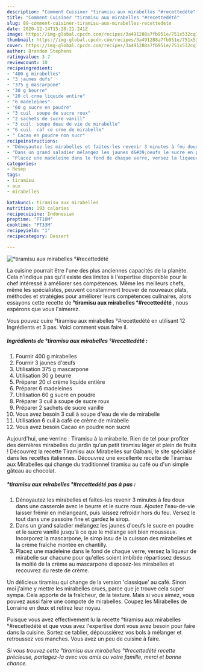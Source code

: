 ```yaml
---
description: "Comment Cuisiner °tiramisu aux mirabelles °#recettedété"
title: "Comment Cuisiner °tiramisu aux mirabelles °#recettedété"
slug: 89-comment-cuisiner-tiramisu-aux-mirabelles-recettedete
date: 2020-12-14T15:28:21.241Z
image: https://img-global.cpcdn.com/recipes/3a491288a7fb951e/751x532cq70/tiramisu-aux-mirabelles-recettedete-photo-principale-de-la-recette.jpg
thumbnail: https://img-global.cpcdn.com/recipes/3a491288a7fb951e/751x532cq70/tiramisu-aux-mirabelles-recettedete-photo-principale-de-la-recette.jpg
cover: https://img-global.cpcdn.com/recipes/3a491288a7fb951e/751x532cq70/tiramisu-aux-mirabelles-recettedete-photo-principale-de-la-recette.jpg
author: Brandon Stephens
ratingvalue: 3.7
reviewcount: 10
recipeingredient:
- "400 g mirabelles"
- "3 jaunes dufs"
- "375 g mascarpone"
- "30 g beurre"
- "20 cl crme liquide entire"
- "6 madeleines"
- "60 g sucre en poudre"
- "3 cuil  soupe de sucre roux"
- "2 sachets de sucre vanill"
- "3 cuil  soupe deau de vie de mirabelle"
- "6 cuil  caf ce crme de mirabelle"
- " Cacao en poudre non sucr"
recipeinstructions:
- "Dénoyautez les mirabelles et faites-les revenir 3 minutes à feu doux dans une casserole avec le beurre et le sucre roux. Ajoutez l&#39;eau-de-vie laisser frémir en mélangeant, puis laissez refroidir hors du feu. Versez le tout dans une passoire fine et gardez le sirop."
- "Dans un grand saladier mélangez les jaunes d&#39;oeufs le sucre en poudre et le sucre vanillé jusqu&#39;à ce que le mélange soit bien mousseux. Incorporez la mascarpone, le sirop issu de la cuisson des mirabelles et la crème fraîche montée en chantilly."
- "Placez une madeleine dans le fond de chaque verre, versez la liqueur de mirabelle sur chacune pour qu&#39;elles soient imbibée répartissez dessus la moitié de la crème au mascarpone disposez-les mirabelles et recouvrez du reste de crème."
categories:
- Resep
tags:
- tiramisu
- aux
- mirabelles

katakunci: tiramisu aux mirabelles 
nutrition: 193 calories
recipecuisine: Indonesian
preptime: "PT10M"
cooktime: "PT33M"
recipeyield: "1"
recipecategory: Dessert

---
```



![°tiramisu aux mirabelles °#recettedété](https://img-global.cpcdn.com/recipes/3a491288a7fb951e/751x532cq70/tiramisu-aux-mirabelles-recettedete-photo-principale-de-la-recette.jpg)

La cuisine pourrait être l'une des plus anciennes capacités de la planète. Cela n'indique pas qu'il existe des limites à l'expertise disponible pour le chef intéressé à améliorer ses compétences. Même les meilleurs chefs, même les spécialistes, peuvent constamment trouver de nouveaux plats, méthodes et stratégies pour améliorer leurs compétences culinaires, alors essayons cette recette de <strong> °tiramisu aux mirabelles °#recettedété </strong>, nous espérons que vous l'aimerez.

<!--inarticleads1-->

Vous pouvez cuire °tiramisu aux mirabelles °#recettedété en utilisant 12 Ingrédients et 3 pas. Voici comment vous faire il.

##### Ingrédients de °tiramisu aux mirabelles °#recettedété :

1. Fournir 400 g mirabelles
1. Fournir 3 jaunes d&#39;œufs
1. Utilisation 375 g mascarpone
1. Utilisation 30 g beurre
1. Préparer 20 cl crème liquide entière
1. Préparer 6 madeleines
1. Utilisation 60 g sucre en poudre
1. Préparer 3 cuil à soupe de sucre roux
1. Préparer 2 sachets de sucre vanillé
1. Vous avez besoin 3 cuil à soupe d&#39;eau de vie de mirabelle
1. Utilisation 6 cuil à café ce crème de mirabelle
1. Vous avez besoin  Cacao en poudre non sucré


Aujourd&#39;hui, une verrine : Tiramisu à la mirabelle. Rien de tel pour profiter des dernières mirabelles du jardin qu&#39;un petit tiramisu léger et plein de fruits ! Découvrez la recette Tiramisu aux Mirabelles sur Galbani, le site spécialisé dans les recettes italiennes. Découvrez une excellente recette de Tiramisu aux Mirabelles qui change du traditionnel tiramisu au café ou d&#39;un simple gâteau au chocolat. 

<!--inarticleads2-->

##### °tiramisu aux mirabelles °#recettedété pas à pas :

1. Dénoyautez les mirabelles et faites-les revenir 3 minutes à feu doux dans une casserole avec le beurre et le sucre roux. Ajoutez l&#39;eau-de-vie laisser frémir en mélangeant, puis laissez refroidir hors du feu. Versez le tout dans une passoire fine et gardez le sirop.
1. Dans un grand saladier mélangez les jaunes d&#39;oeufs le sucre en poudre et le sucre vanillé jusqu&#39;à ce que le mélange soit bien mousseux. Incorporez la mascarpone, le sirop issu de la cuisson des mirabelles et la crème fraîche montée en chantilly.
1. Placez une madeleine dans le fond de chaque verre, versez la liqueur de mirabelle sur chacune pour qu&#39;elles soient imbibée répartissez dessus la moitié de la crème au mascarpone disposez-les mirabelles et recouvrez du reste de crème.


Un délicieux tiramisu qui change de la version &#39;classique&#39; au café. Sinon moi j&#39;aime y mettre les mirabelles crues, parce que je trouve cela super sympa. Cela apporte de la fraîcheur, de la texture. Mais si vous aimez, vous pouvez aussi faire une compote de mirabelles. Coupez les Mirabelles de Lorraine en deux et retirez leur noyau. 

<!--inarticleads1-->

<p>
Puisque vous avez effectivement lu la recette °tiramisu aux mirabelles °#recettedété et que vous avez l'expertise dont vous avez besoin pour faire dans la cuisine. Sortez ce tablier, dépoussiérez vos bols à mélanger et retroussez vos manches. Vous avez un peu de cuisine à faire.
</p>

<p>
<i>Si vous trouvez cette °tiramisu aux mirabelles °#recettedété recette précieuse, partagez-la avec vos amis ou votre famille, merci et bonne chance.</i>
</p>
